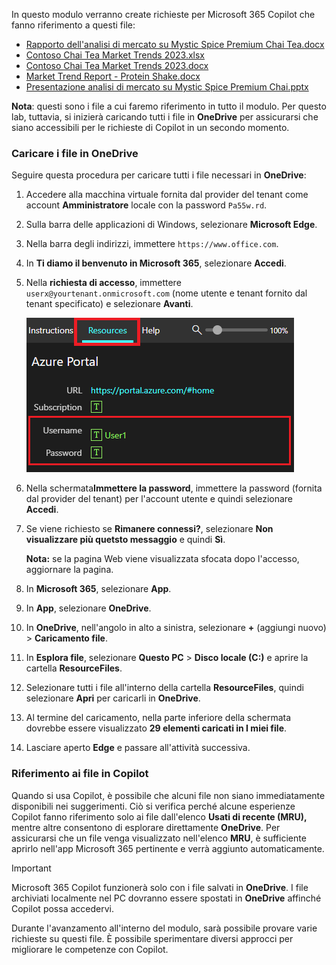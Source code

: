 In questo modulo verranno create richieste per Microsoft 365 Copilot che fanno riferimento a questi file:

- [Rapporto dell'analisi di mercato su Mystic Spice Premium Chai Tea.docx](https://go.microsoft.com/fwlink/?linkid=2268826)
- [Contoso Chai Tea Market Trends 2023.xlsx](https://go.microsoft.com/fwlink/?linkid=2268822)
- [Contoso Chai Tea Market Trends 2023.docx](https://go.microsoft.com/fwlink/?linkid=2269122)
- [Market Trend Report - Protein Shake.docx](https://go.microsoft.com/fwlink/?linkid=2268827)
- [Presentazione analisi di mercato su Mystic Spice Premium Chai.pptx](https://go.microsoft.com/fwlink/?linkid=2268768)

**Nota**: questi sono i file a cui faremo riferimento in tutto il modulo. Per questo lab, tuttavia, si inizierà caricando tutti i file in **OneDrive** per assicurarsi che siano accessibili per le richieste di Copilot in un secondo momento.

### Caricare i file in OneDrive

Seguire questa procedura per caricare tutti i file necessari in **OneDrive**:

1. Accedere alla macchina virtuale fornita dal provider del tenant come account **Amministratore** locale con la password `Pa55w.rd`.
2. Sulla barra delle applicazioni di Windows, selezionare **Microsoft Edge**.
3. Nella barra degli indirizzi, immettere `https://www.office.com`.
4. In **Ti diamo il benvenuto in Microsoft 365**, selezionare **Accedi**.
5. Nella **richiesta di accesso**, immettere `userx@yourtenant.onmicrosoft.com` (nome utente e tenant fornito dal tenant specificato) e selezionare **Avanti**.

    [![Screenshot del riquadro delle risorse in Skillable](../media/lab_resources_password.png)](../media/lab_resources_password.png#lightbox)

6. Nella schermata**Immettere la password**, immettere la password (fornita dal provider del tenant) per l'account utente e quindi selezionare **Accedi**.
7. Se viene richiesto se **Rimanere connessi?**, selezionare **Non visualizzare più quetsto messaggio** e quindi **Sì**.

    **Nota:** se la pagina Web viene visualizzata sfocata dopo l'accesso, aggiornare la pagina.

8. In **Microsoft 365**, selezionare **App**.
9. In **App**, selezionare **OneDrive**.
10. In **OneDrive**, nell'angolo in alto a sinistra, selezionare **+** (aggiungi nuovo) > **Caricamento file**.
11. In **Esplora file**, selezionare **Questo PC** > **Disco locale (C:)** e aprire la cartella **ResourceFiles**.
12. Selezionare tutti i file all'interno della cartella **ResourceFiles**, quindi selezionare **Apri** per caricarli in **OneDrive**.
13. Al termine del caricamento, nella parte inferiore della schermata dovrebbe essere visualizzato **29 elementi caricati in I miei file**.
14. Lasciare aperto **Edge** e passare all'attività successiva.

### Riferimento ai file in Copilot

Quando si usa Copilot, è possibile che alcuni file non siano immediatamente disponibili nei suggerimenti. Ciò si verifica perché alcune esperienze Copilot fanno riferimento solo ai file dall'elenco **Usati di recente (MRU),** mentre altre consentono di esplorare direttamente **OneDrive**. Per assicurarsi che un file venga visualizzato nell'elenco **MRU**, è sufficiente aprirlo nell'app Microsoft 365 pertinente e verrà aggiunto automaticamente.

> [!IMPORTANT]
> Microsoft 365 Copilot funzionerà solo con i file salvati in **OneDrive**. I file archiviati localmente nel PC dovranno essere spostati in **OneDrive** affinché Copilot possa accedervi.

Durante l'avanzamento all'interno del modulo, sarà possibile provare varie richieste su questi file. È possibile sperimentare diversi approcci per migliorare le competenze con Copilot.
